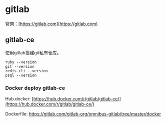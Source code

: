 # gitlab

官网：[https://gitlab.com](https://gitlab.com)


## gitlab-ce

使用gitlab搭建git私有仓库。

```
ruby --version
git --version
redis-cli --version
psql --version
```

### Docker deploy gitlab-ce

Hub.docker: [https://hub.docker.com/r/gitlab/gitlab-ce/](https://hub.docker.com/r/gitlab/gitlab-ce/)  

Dockerfile: https://gitlab.com/gitlab-org/omnibus-gitlab/tree/master/docker



